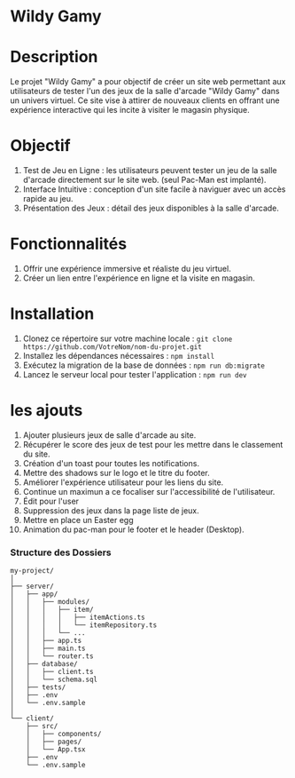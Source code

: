 # Wildy Gamy

# Description
Le projet "Wildy Gamy" a pour objectif de créer un site web permettant aux utilisateurs de tester l'un des jeux de la salle d'arcade "Wildy Gamy" dans un univers virtuel. Ce site vise à attirer de nouveaux clients en offrant une expérience interactive qui les incite à visiter le magasin physique.

# Objectif
1. Test de Jeu en Ligne : les utilisateurs peuvent tester un jeu de la salle d'arcade directement sur le site web. (seul Pac-Man est implanté).
2. Interface Intuitive : conception d'un site facile à naviguer avec un accès rapide au jeu.
3. Présentation des Jeux : détail des jeux disponibles à la salle d'arcade.

# Fonctionnalités
1. Offrir une expérience immersive et réaliste du jeu virtuel.
2. Créer un lien entre l'expérience en ligne et la visite en magasin.

# Installation
1. Clonez ce répertoire sur votre machine locale : `git clone https://github.com/VotreNom/nom-du-projet.git`
2. Installez les dépendances nécessaires : `npm install`
3. Exécutez la migration de la base de données : `npm run db:migrate`
4. Lancez le serveur local pour tester l'application : `npm run dev`

# les ajouts
1. Ajouter plusieurs jeux de salle d'arcade au site.
2. Récupérer le score des jeux de test pour les mettre dans le classement du site. 
3. Création d'un toast pour toutes les notifications.
4. Mettre des shadows sur le logo et le titre du footer.
5. Améliorer l'expérience utilisateur pour les liens du site.
6. Continue un maximun a ce focaliser sur l'accessibilité de l'utilisateur.
7. Édit pour l'user 
8. Suppression des jeux dans la page liste de jeux.
9. Mettre en place un Easter egg
10. Animation du pac-man pour le footer et le header (Desktop).




<!-- ### Commandes de Base

| Commande               | Description                                                                 |
|------------------------|-----------------------------------------------------------------------------|
| `npm install`          | Installe les dépendances pour le client et le serveur                       |
| `npm run db:migrate`   | Met à jour la base de données à partir d'un schéma défini                   |
| `npm run dev`          | Démarre les deux serveurs (client et serveur) dans un seul terminal         |
| `npm run check`        | Exécute les outils de validation (linting et formatage)                     |
| `npm run test`         | Exécute les tests unitaires et d'intégration                                | -->

### Structure des Dossiers

```plaintext
my-project/
│
├── server/
│   ├── app/
│   │   ├── modules/
│   │   │   ├── item/
│   │   │   │   ├── itemActions.ts
│   │   │   │   └── itemRepository.ts
│   │   │   └── ...
│   │   ├── app.ts
│   │   ├── main.ts
│   │   └── router.ts
│   ├── database/
│   │   ├── client.ts
│   │   └── schema.sql
│   ├── tests/
│   ├── .env
│   └── .env.sample
│
└── client/
    ├── src/
    │   ├── components/
    │   ├── pages/
    │   └── App.tsx
    ├── .env
    └── .env.sample
```


